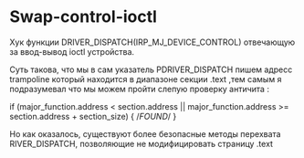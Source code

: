 # Swap-control-ioctl
Хук функции DRIVER_DISPATCH(IRP_MJ_DEVICE_CONTROL) отвечающую за ввод-вывод ioctl устройства.

Суть такова, что мы в сам указатель PDRIVER_DISPATCH пишем адресс trampoline который находится в диапазоне
секции .text ,тем самым я подразумевал что мы можем пройти слепую проверку античита :

if (major_function.address < section.address || 
        major_function.address >= section.address + section_size)
    {
      /*FOUND*/
    }

Но как оказалось, существуют более безопасные методы перехвата RIVER_DISPATCH, позволяющие не модифицировать страницу .text
